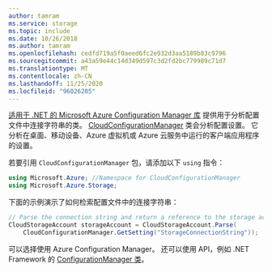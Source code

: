 ```yaml
---
author: tamram
ms.service: storage
ms.topic: include
ms.date: 10/26/2018
ms.author: tamram
ms.openlocfilehash: cedfd719a5f0aeed6fc2e932d3aa5189b83c9796
ms.sourcegitcommit: a43a59e44c14d349d597c3d2fd2bc779989c71d7
ms.translationtype: MT
ms.contentlocale: zh-CN
ms.lasthandoff: 11/25/2020
ms.locfileid: "96026205"
---
```

[适用于 .NET 的 Microsoft Azure Configuration Manager 库](https://www.nuget.org/packages/Microsoft.Azure.ConfigurationManager/) 提供用于分析配置文件中连接字符串的类。 [CloudConfigurationManager](/previous-versions/azure/reference/mt634650(v=azure.100)) 类会分析配置设置。 它分析在桌面、移动设备、Azure 虚拟机或 Azure 云服务中运行的客户端应用程序的设置。

若要引用 `CloudConfigurationManager` 包，请添加以下 `using` 指令：

```csharp
using Microsoft.Azure; //Namespace for CloudConfigurationManager
using Microsoft.Azure.Storage;
```

下面的示例演示了如何检索配置文件中的连接字符串：

```csharp
// Parse the connection string and return a reference to the storage account.
CloudStorageAccount storageAccount = CloudStorageAccount.Parse(
    CloudConfigurationManager.GetSetting("StorageConnectionString"));
```

可以选择使用 Azure Configuration Manager。 还可以使用 API，例如 .NET Framework 的 [ConfigurationManager 类](/dotnet/api/system.configuration.configurationmanager)。